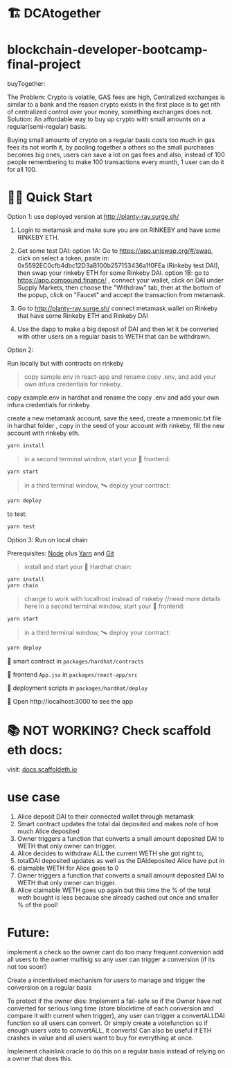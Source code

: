 # 🏗 DCAtogether

# blockchain-developer-bootcamp-final-project

buyTogether:

The Problem: Crypto is volatile, GAS fees are high, Centralized exchanges is similar to a bank and the reason crypto exists in the first place is to get rith of centralized control over your money, something exchanges does not.
Solution: An affordable way to buy up crypto with small amounts on a regular(semi-regular) basis.

Buying small amounts of crypto on a regular basis costs too much in gas fees its not worth it,
by pooling together a others so the small purchases becomes big ones, users can save a lot on gas fees and also, instead of 100 people remembering to
make 100 transactions every month, 1 user can do it for all 100.

# 🏄‍♂️ Quick Start

Option 1:
use deployed version at http://planty-ray.surge.sh/

1. Login to metamask and make sure you are on RINKEBY and have some RINKEBY ETH.

2. Get some test DAI:
   option 1A:
   Go to https://app.uniswap.org/#/swap, click on select a token, paste in:
   0x5592EC0cfb4dbc12D3aB100b257153436a1f0FEa (Rinkeby test DAI), then swap your rinkeby ETH for some Rinkeby DAI.
   option 1B:
   go to https://app.compound.finance/ , connect your wallet, click on DAI under Supply Markets, then choose the "Withdraw" tab, then at the bottom of the popup,
   click on "Faucet" and accept the transaction from metamask.

3. Go to http://planty-ray.surge.sh/ connect metamask wallet on Rinkeby that have some Rinkeby ETH and Rinkeby DAI
4. Use the dapp to make a big deposit of DAI and then let it be converted with other users on a regular basis to WETH that can be withdrawn.

Option 2:

Run locally but with contracts on rinkeby

> copy sample.env in react-app and rename copy .env, and add your own infura credentials for rinkeby.

copy example.env in hardhat and rename the copy .env and add your own infura credentials for rinkeby.

create a new metamask account, save the seed,
create a mnemonic.txt file in hardhat folder , copy in the seed of your account with rinkeby, fill the new account with rinkeby eth.

```bash
yarn install
```

> in a second terminal window, start your 📱 frontend:

```bash
yarn start
```

> in a third terminal window, 🛰 deploy your contract:

```bash
yarn deploy
```

to test:

```bash
yarn test
```

Option 3: Run on local chain

Prerequisites: [Node](https://nodejs.org/en/download/) plus [Yarn](https://classic.yarnpkg.com/en/docs/install/) and [Git](https://git-scm.com/downloads)

> install and start your 👷‍ Hardhat chain:

```bash
yarn install
yarn chain
```

> change to work with localhost instead of rinkeby //need more details here
> in a second terminal window, start your 📱 frontend:

```bash
yarn start
```

> in a third terminal window, 🛰 deploy your contract:

```bash
yarn deploy
```

🔏 smart contract in `packages/hardhat/contracts`

📝 frontend `App.jsx` in `packages/react-app/src`

💼 deployment scripts in `packages/hardhat/deploy`

📱 Open http://localhost:3000 to see the app

# 📚 NOT WORKING? Check scaffold eth docs:

visit: [docs.scaffoldeth.io](https://docs.scaffoldeth.io)

# use case

1. Alice deposit DAI to their connected wallet through metamask
2. Smart contract updates the total dai deposited and makes note of how much Alice deposited
3. Owner triggers a function that converts a small amount deposited DAI to WETH that only owner can trigger.
4. Alice decides to withdraw ALL the current WETH she got right to,
5. totalDAI deposited updates as well as the DAIdeposited Alice have put in
6. claimable WETH for Alice goes to 0
7. Owner triggers a function that converts a small amount deposited DAI to WETH that only owner can trigger.
8. Alice claimable WETH goes up again but this time the % of the total weth bought is less because she already cashed out once and smaller % of the pool!

# Future:

implement a check so the owner cant do too many frequent conversion
add all users to the owner multisig so any user can trigger a conversion (if its not too soon!)

Create a incentivised mechanism for users to manage and trigger the conversion on a regular basis

To protect if the owner dies:
Implement a fail-safe so if the Owner have not converted for serious long time (store blocktime of each conversion and compare it with current when trigger), any user can trigger a convertALLDAI function so all users can convert. Or simply create a votefunction so if enough users vote to convertALL, it converts!
Can also be useful if ETH crashes in value and all users want to buy for everything at once.

Implement chainlink oracle to do this on a regular basis instead of relying on a owner that does this.
